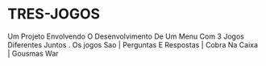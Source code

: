 # TRES-JOGOS
Um Projeto Envolvendo O Desenvolvimento De Um Menu Com 3 Jogos Diferentes Juntos . Os jogos Sao | Perguntas E Respostas | Cobra Na Caixa | Gousmas War
